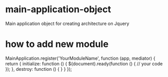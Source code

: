 # main-application-object
Main application object for creating architecture on Jquery

# how to add new module

MainApplication.register('YourModuleName', function (app, mediator) {
    return {
        initialize: function () {
            $(document).ready(function () {
              // your code
            });
        },
        destroy: function () {
        }
    }
});

